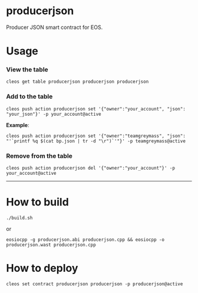 # producerjson

Producer JSON smart contract for EOS.

# Usage

### View the table

```
cleos get table producerjson producerjson producerjson
```

### Add to the table

```
cleos push action producerjson set '{"owner":"your_account", "json": "your_json"}' -p your_account@active
```

**Example**:
```
cleos push action producerjson set '{"owner":"teamgreymass", "json": "'`printf %q $(cat bp.json | tr -d "\r")`'"}' -p teamgreymass@active
```

### Remove from the table

```
cleos push action producerjson del '{"owner":"your_account"}' -p your_account@active
```


---

# How to build
```
./build.sh
```
or
```
eosiocpp -g producerjson.abi producerjson.cpp && eosiocpp -o producerjson.wast producerjson.cpp
```

# How to deploy

```
cleos set contract producerjson producerjson -p producerjson@active
```
